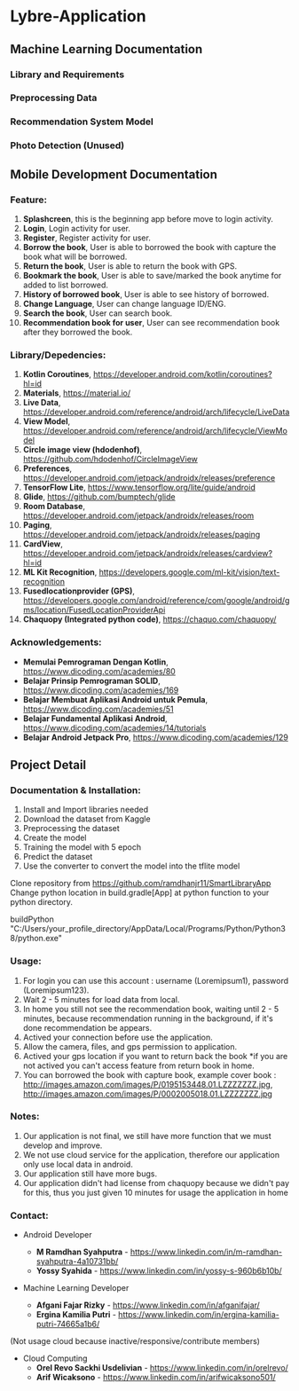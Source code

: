 # Lybre-Application

<h2>Machine Learning Documentation</h2>

<h3>Library and Requirements</h3>

<h3>Preprocessing Data</h3>

<h3>Recommendation System Model</h3>

<h3>Photo Detection (Unused)</h3>

<h2>Mobile Development Documentation</h2>

<h3>Feature:</h3>

1. <b>Splashcreen</b>, this is the beginning app before move to login activity.
2. <b>Login</b>, Login activity for user.
3. <b>Register</b>, Register activity for user.
4. <b>Borrow the book</b>, User is able to borrowed the book with capture the book what will be borrowed.
5. <b>Return the book</b>, User is able to return the book with GPS.
6. <b>Bookmark the book</b>, User is able to save/marked the book anytime for added to list borrowed.
7. <b>History of borrowed book</b>, User is able to see history of borrowed.
8. <b>Change Language</b>, User can change language ID/ENG.
9. <b>Search the book</b>, User can search book.
10. <b>Recommendation book for user</b>, User can see recommendation book after they borrowed the book.

<h3>Library/Depedencies:</h3>

1. <b>Kotlin Coroutines</b>, https://developer.android.com/kotlin/coroutines?hl=id
2. <b>Materials</b>, https://material.io/
3. <b>Live Data</b>, https://developer.android.com/reference/android/arch/lifecycle/LiveData
4. <b>View Model</b>, https://developer.android.com/reference/android/arch/lifecycle/ViewModel
5. <b>Circle image view (hdodenhof)</b>, https://github.com/hdodenhof/CircleImageView 
6. <b>Preferences</b>, https://developer.android.com/jetpack/androidx/releases/preference
7. <b>TensorFlow Lite</b>, https://www.tensorflow.org/lite/guide/android
8. <b>Glide</b>, https://github.com/bumptech/glide
9. <b>Room Database</b>, https://developer.android.com/jetpack/androidx/releases/room
10. <b>Paging</b>, https://developer.android.com/jetpack/androidx/releases/paging
11. <b>CardView</b>, https://developer.android.com/jetpack/androidx/releases/cardview?hl=id
12. <b>ML Kit Recognition</b>, https://developers.google.com/ml-kit/vision/text-recognition
13. <b>Fusedlocationprovider (GPS)</b>, https://developers.google.com/android/reference/com/google/android/gms/location/FusedLocationProviderApi
14. <b>Chaquopy (Integrated python code)</b>, https://chaquo.com/chaquopy/

<h3>Acknowledgements:</h3> 

* <b>Memulai Pemrograman Dengan Kotlin</b>, https://www.dicoding.com/academies/80
* <b>Belajar Prinsip Pemrograman SOLID</b>, https://www.dicoding.com/academies/169
* <b>Belajar Membuat Aplikasi Android untuk Pemula</b>, https://www.dicoding.com/academies/51
* <b>Belajar Fundamental Aplikasi Android</b>, https://www.dicoding.com/academies/14/tutorials
* <b>Belajar Android Jetpack Pro</b>, https://www.dicoding.com/academies/129

<h2>Project Detail</h2>

<h3>Documentation & Installation:</h3>

1. Install and Import libraries needed
2. Download the dataset from Kaggle
3. Preprocessing the dataset
4. Create the model
5. Training the model with 5 epoch
6. Predict the dataset
7. Use the converter to convert the model into the tflite model

Clone repository from https://github.com/ramdhanjr11/SmartLibraryApp
Change python location in build.gradle[App] at python function to your python directory. 

buildPython "C:/Users/your_profile_directory/AppData/Local/Programs/Python/Python38/python.exe"

<h3>Usage:</h3>

1. For login you can use this account : username (Loremipsum1), password (Loremipsum123).
2. Wait 2 - 5 minutes for load data from local.
3. In home you still not see the recommendation book, waiting until 2 - 5 minutes, because recommendation running in the background, if it's done recommendation be appears.
4. Actived your connection before use the application.
5. Allow the camera, files, and gps permission to application.
6. Actived your gps location if you want to return back the book *if you are not actived you can't access feature from return book in home.
7. You can borrowed the book with capture book, example cover book : http://images.amazon.com/images/P/0195153448.01.LZZZZZZZ.jpg, http://images.amazon.com/images/P/0002005018.01.LZZZZZZZ.jpg

<h3>Notes:</h3>

1. Our application is not final, we still have more function that we must develop and improve.
2. We not use cloud service for the application, therefore our application only use local data in android.
3. Our application still have more bugs.
4. Our application didn't had license from chaquopy because we didn't pay for this, thus you just given 10 minutes for usage the application in home 

<h3>Contact:</h3>

* Android Developer
  * <b>M Ramdhan Syahputra</b> - https://www.linkedin.com/in/m-ramdhan-syahputra-4a10731bb/
  * <b>Yossy Syahida</b> - https://www.linkedin.com/in/yossy-s-960b6b10b/
  
* Machine Learning Developer
  * <b>Afgani Fajar Rizky</b> - https://www.linkedin.com/in/afganifajar/
  * <b>Ergina Kamilia Putri</b> - https://www.linkedin.com/in/ergina-kamilia-putri-74665a1b6/

(Not usage cloud because inactive/responsive/contribute members)
* Cloud Computing
  * <b>Orel Revo Sackhi Usdelivian</b> - https://www.linkedin.com/in/orelrevo/
  * <b>Arif Wicaksono</b> - https://www.linkedin.com/in/arifwicaksono501/
